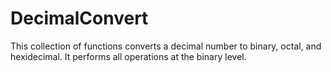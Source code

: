 # DecimalConvert
This collection of functions converts a decimal number to binary, octal, and hexidecimal. It performs all operations at the binary level.
